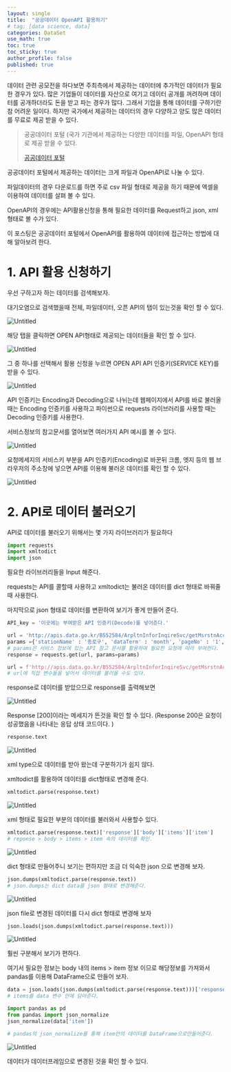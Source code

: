 ```yaml
---
layout: single
title:  "공공데이터 OpenAPI 활용하기"
# tag: [data science, data]
categories: DataSet
use_math: true
toc: true
toc_sticky: true
author_profile: false
published: true
---
```


데이터 관련 공모전을 하다보면 주최측에서 제공하는 데이터에 추가적인 데이터가 필요한 경우가 있다.  많은 기업들이 데이터를 자산으로 여기고 데이터 공개를 꺼려하며 데이터를 공개하더라도 돈을 받고 파는 경우가 많다. 그래서 기업을 통해 데이터를 구하기란 참 어려운 일이다. 하지만 국가에서 제공하는 데이터의 경우 다양하고 양도 많은 데이터를 무료로 제공 받을 수 있다. 

> 공공데이터 포털 (국가 기관에서 제공하는 다양한 데이터를 파일, OpenAPI 형태로 제공 받을 수 있다.
> 
> 
> [공공데이터 포털](https://www.data.go.kr/index.do)
> 

공공데이터 포털에서 제공하는 데이터는 크게 파일과 OpenAPI로 나눌 수 있다. 

파일데이터의 경우 다운로드를 하면 주로 csv 파일 형태로 제공을 하기 때문에 엑셀을 이용하여 데이터를 살펴 볼 수 있다.

OpenAPI의 경우에는 API활용신청을 통해 필요한 데이터를 Request하고 json, xml 형태로 볼 수가 있다.

이 포스팅은 공공데이터 포털에서 OpenAPI를 활용하여 데이터에 접근하는 방법에 대해 알아보려 한다.

# 1. API 활용 신청하기

우선 구하고자 하는 데이터를 검색해보자.

대기오염으로 검색했을때 전체, 파일데이터, 오픈 API의 탭이 있는것을 확인 할 수 있다. 

![Untitled](../../../images/2021-02-27-OpenAPI/Untitled.png)


해당 탭을 클릭하면 OPEN API형태로 제공되는 데이터들을 확인 할 수 있다.

![Untitled](../../../images/2021-02-27-OpenAPI/Untitled%201.png)


그 중 하나를 선택해서 활용 신청을 누르면 OPEN API  API 인증키(SERVICE KEY)를 받을 수 있다.

![Untitled](../../../images/2021-02-27-OpenAPI/Untitled%202.png)

API 인증키는 Encoding과 Decoding으로 나뉘는데 웹페이지에서 API를 바로 불러올때는 Encoding 인증키를 사용하고 파이썬으로 requests 라이브러리를 사용할 때는 Decoding 인증키를 사용한다.

서비스정보의 참고문서를 열어보면 여러가지 API 예시를  볼 수 있다. 

 

![Untitled](../../../images/2021-02-27-OpenAPI/Untitled%203.png)

요청메세지의 서비스키 부분을 API 인증키(Encoding)로 바꾼뒤 크롬, 엣지 등의 웹 브라우저의 주소창에 넣으면 API를 이용해 불러온 데이터를 확인 할 수 있다.

![Untitled](../../../images/2021-02-27-OpenAPI/Untitled%204.png)

# 2. API로 데이터 불러오기

API로 데이터를 불러오기 위해서는 몇 가지 라이브러리가 필요하다

```python
import requests
import xmltodict
import json
```

필요한 라이브러리들을 Input 해준다.

requests는 API를 콜할때 사용하고 xmltodict는 불러온 데이터를 dict 형태로 바꿔줄때 사용한다.

마지막으로 json 형태로 데이터를 변환하여 보기가 좋게 만들어 준다.

```python
API_key = '이곳에는 부여받은 API 인증키(Decode)를 넣어준다.'

url = 'http://apis.data.go.kr/B552584/ArpltnInforInqireSvc/getMsrstnAcctoRltmMesureDnsty'
params ={'stationName' : '종로구', 'dataTerm' : 'month', 'pageNo' : '1', 'numOfRows' : '100', 'returnType' : 'xml','serviceKey' : API_key}
# params은 서비스 정보에 있는 API 참고 문서를 활용하여 필요한 요청에 따라 부여한다.
response = requests.get(url, params=params)
```

> 

```python
url = f'http://apis.data.go.kr/B552584/ArpltnInforInqireSvc/getMsrstnAcctoRltmMesureDnsty?stationName=종로구&dataTerm=month&pageNo=1&numOfRows=100&returnType=xml&serviceKey={API_key}'
# url에 직접 변수들을 넣어서 데이터를 불러올 수도 있다.
```

response로 데이터를 받았으므로 response를 출력해보면

![Untitled](../../../images/2021-02-27-OpenAPI/Untitled%205.png)

Response [200]이라는 메세지가 뜬것을 확인 할 수 있다. (Response 200은 요청이 성공했음을 나타내는 응답 상태 코드이다. )

```python
response.text
```

![Untitled](../../../images/2021-02-27-OpenAPI/Untitled%206.png)

xml type으로 데이터를 받아 왔는데 구분하기가 쉽지 않다.

xmltodict를 활용하여 데이터를 dict형태로 변경해 준다.

```python
xmltodict.parse(response.text)
```

![Untitled](../../../images/2021-02-27-OpenAPI/Untitled%207.png)

xml 형태로 필요한 부분의 데이터를 불러와서 사용할수 있다.

```python
xmltodict.parse(response.text)['response']['body']['items']['item']
# reponse > body > items > item 속의 데이터를 확인.
```

![Untitled](../../../images/2021-02-27-OpenAPI/Untitled%208.png)

dict 형태로 만들어주니 보기는 편하지만 조금 더 익숙한 json 으로 변경해 보자.

```python
json.dumps(xmltodict.parse(response.text))
# json.dumps는 dict data를 json 형태로 변경해준다.
```

![Untitled](../../../images/2021-02-27-OpenAPI/Untitled%209.png)

json file로 변경된 데이터를 다시 dict 형태로 변경해 보자

```python
json.loads(json.dumps(xmltodict.parse(response.text)))
```

![Untitled](../../../images/2021-02-27-OpenAPI/Untitled%2010.png)

훨씬 구분해서 보기가 편하다. 

여기서 필요한 정보는 body 내의 items > item 정보 이므로 해당정보를 가져와서 pandas를 이용해 DataFrame으로 만들어 보자.

```python
data = json.loads(json.dumps(xmltodict.parse(response.text)))['response']['body']['items']
# items를 data 변수 안에 담아준다.
```

```python
import pandas as pd
from pandas import json_normalize
json_normalize(data['item'])

# pandas의 json_normalize를 통해 item안의 데이터를 DataFrame으로만들어준다.
```

![Untitled](../../../images/2021-02-27-OpenAPI/Untitled%2011.png)

데이터가 데이터프레임으로 변경된 것을 확인 할 수 있다.